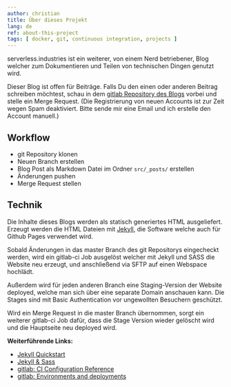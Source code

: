 ```yaml
---
author: christian
title: Über dieses Projekt
lang: de
ref: about-this-project
tags: [ docker, git, continuous integration, projects ]
---
```


serverless.industries ist ein weiterer, von einem Nerd betriebener, Blog
welcher zum Dokumentieren und Teilen von technischen Dingen genutzt wird.

Dieser Blog ist offen für Beiträge. Falls Du den einen oder
anderen Beitrag schreiben möchtest, schau in dem
[gitlab Repository des Blogs](https://git.brickburg.de/serverless.industries/blog)
vorbei und stelle ein Merge Request. (Die Registrierung von neuen Accounts
ist zur Zeit wegen Spam deaktiviert. Bitte sende mir eine Email und ich
erstelle den Account manuell.)

## Workflow

- git Repository klonen
- Neuen Branch erstellen
- Blog Post als Markdown Datei im Ordner `src/_posts/` erstellen
- Änderungen pushen
- Merge Request stellen

## Technik

Die Inhalte dieses Blogs werden als statisch generiertes HTML ausgeliefert.
Erzeugt werden die HTML Dateien mit [Jekyll](https://jekyllrb.com/),
die Software welche auch für Github Pages verwendet wird.

Sobald Änderungen in das master Branch des git Repositorys eingecheckt werden,
wird ein gitlab-ci Job ausgelöst welcher mit Jekyll und SASS die Website neu erzeugt,
und anschließend via SFTP auf einen Webspace hochlädt.

Außerdem wird für jeden anderen Branch eine Staging-Version der Website deployed,
welche man sich über eine separate Domain anschauen kann. Die Stages sind
mit Basic Authentication vor ungewollten Besuchern geschützt.

Wird ein Merge Request in die master Branch übernommen, sorgt ein weiterer gitlab-ci
Job dafür, dass die Stage Version wieder gelöscht wird und die Hauptseite
neu deployed wird.

**Weiterführende Links:**

- [Jekyll Quickstart](https://jekyllrb.com/docs/)
- [Jekyll & Sass](https://jekyllrb.com/docs/assets/)
- [gitlab: CI Configuration Reference](https://docs.gitlab.com/ce/ci/yaml/)
- [gitlab: Environments and deployments](https://docs.gitlab.com/ce/ci/environments.html)
